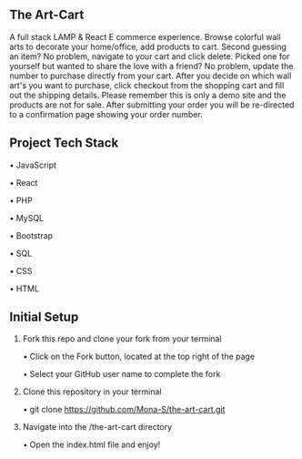 The Art-Cart
------
A full stack LAMP & React E commerce experience. Browse colorful wall arts to decorate your home/office, add products to cart. Second guessing an item? No problem, navigate to your cart and click delete. Picked one for yourself but wanted to share the love with a friend? No problem, update the number to purchase directly from your cart. After you decide on which wall art's you want to purchase, click checkout from the shopping cart and fill out the shipping details. Please remember this is only a demo site and the products are not for sale. After submitting your order you will be re-directed to a confirmation page showing your order number.

Project Tech Stack
--------
• JavaScript

• React

• PHP

• MySQL

• Bootstrap

• SQL

• CSS

• HTML

Initial Setup
------
1. Fork this repo and clone your fork from your terminal

    • Click on the Fork button, located at the top right of the page

    • Select your GitHub user name to complete the fork

2. Clone this repository in your terminal

    • git clone https://github.com/Mona-S/the-art-cart.git

3. Navigate into the /the-art-cart directory

    • Open the index.html file and enjoy!
